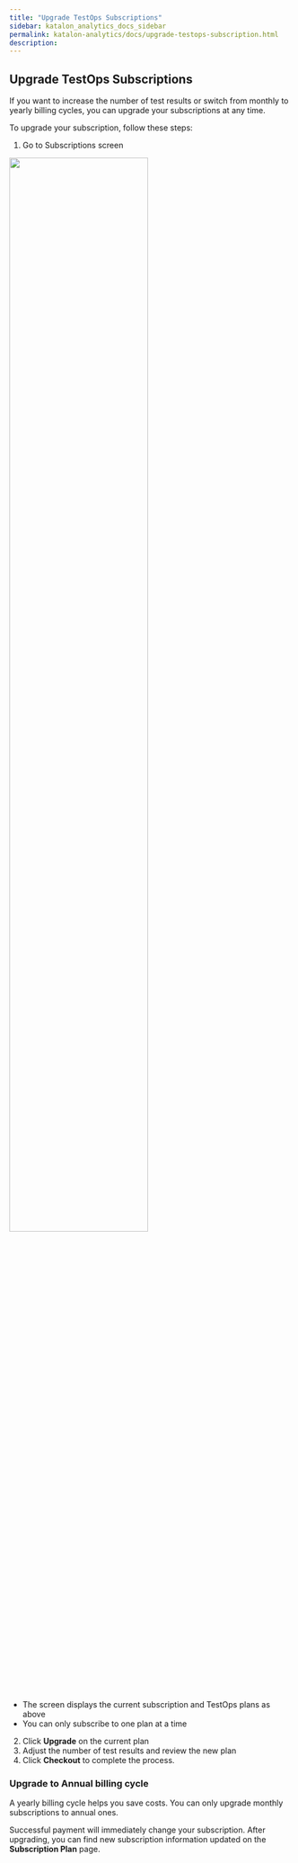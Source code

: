 ```yaml
---
title: "Upgrade TestOps Subscriptions"
sidebar: katalon_analytics_docs_sidebar
permalink: katalon-analytics/docs/upgrade-testops-subscription.html 
description: 
---
```

## Upgrade TestOps Subscriptions

If you want to increase the number of test results or switch from monthly to yearly billing cycles, you can upgrade your subscriptions at any time. 

To upgrade your subscription, follow these steps:
1. Go to Subscriptions screen

<img src="https://github.com/katalon-studio/docs-images/raw/master/katalon-analytics/docs/testops-april-release-upgrade/upgrade-1.png" width=70%>

* The screen displays the current subscription and TestOps plans as above
* You can only subscribe to one plan at a time 
2. Click **Upgrade** on the current plan
3. Adjust the number of test results and review the new plan
4. Click **Checkout** to complete the process.

### Upgrade to Annual billing cycle

A yearly billing cycle helps you save costs. You can only upgrade monthly subscriptions to annual ones.

Successful payment will immediately change your subscription. After upgrading, you can find new subscription information updated on the **Subscription Plan** page.
